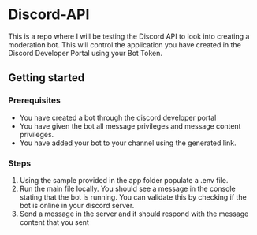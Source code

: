 # Discord-API

This is a repo where I will be testing the Discord API to look into creating a moderation bot. This will control the application you have created in the Discord Developer Portal using your Bot Token.

## Getting started

### Prerequisites

- You have created a bot through the discord developer portal
- You have given the bot all message privileges and message content privileges.
- You have added your bot to your channel using the generated link.

### Steps

1) Using the sample provided in the app folder populate a .env file.
2) Run the main file locally. You should see a message in the console stating that the bot is running. You can validate this by checking if the bot is online in your discord server.
3) Send a message in the server and it should respond with the message content that you sent

